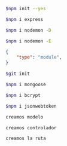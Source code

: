 ````bash
$npm init --yes
````

````bash
$npm i express
````

````bash
$npm i nodemon -D
````

````bash
$npm i nodemon -E
````

````json
{
    "type": "module",
}
````

````bash
$git init
````

````bash
$npm i mongoose
````

````bash
$npm i bcrypt
````

````bash
$npm i jsonwebtoken
````

````txt
creamos modelo
````

````txt
creamos controlador
````

````txt
creamos la ruta
````
